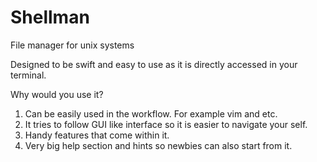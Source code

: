 # Shellman
File manager for unix systems 

Designed to be swift and easy to use as it is directly accessed in your terminal.

Why would you use it?

1. Can be easily used in the workflow. For example vim and etc.
2. It tries to follow GUI like interface so it is easier to navigate your self.
3. Handy features that come within it.
4. Very big help section and hints so newbies can also start from it.
   

